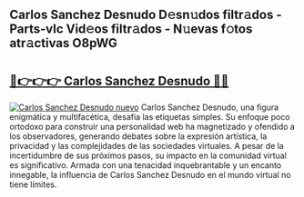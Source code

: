 ## Carlos Sanchez Desnudo D𝚎sn𝚞dos filtr𝚊dos - Parts-vIc Vid𝚎os filtr𝚊dos - N𝚞evas f𝚘tos atr𝚊ctivas O8pWG

# <h2><a href="http://mb0x8yy.tromn.icu/?c=Carlos+Sanchez+Desnudo">🔗👉👉👉 Carlos Sanchez Desnudo 🔗🔗</a></h2>

[![Carlos Sanchez Desnudo nuevo](https://i.imgur.com/pEAQMta.gif)](http://mb0x8yy.tromn.icu/?c=Carlos+Sanchez+Desnudo)
Carlos Sanchez Desnudo, una figura enigmática y multifacética, desafía las etiquetas simples. Su enfoque poco ortodoxo para construir una personalidad web ha magnetizado y ofendido a los observadores, generando debates sobre la expresión artística, la privacidad y las complejidades de las sociedades virtuales. A pesar de la incertidumbre de sus próximos pasos, su impacto en la comunidad virtual es significativo. Armada con una tenacidad inquebrantable y un encanto innegable, la influencia de Carlos Sanchez Desnudo en el mundo virtual no tiene límites.
